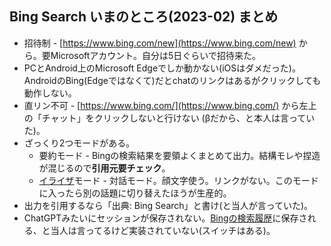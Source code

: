 ## Bing Search いまのところ(2023-02) まとめ

*   招待制 - [https://www.bing.com/new](https://www.bing.com/new) から。要Microsoftアカウント。自分は5日ぐらいで招待来た。
*   PCとAndroid上のMicrosoft Edgeでしか動かない(iOSはダメだった)。AndroidのBing(Edgeではなくて)だとchatのリンクはあるがクリックしても動作しない。
*   直リン不可 - [https://www.bing.com/](https://www.bing.com/) から左上の「チャット」をクリックしないと行けない (βだから、と本人は言っていた)。
*   ざっくり2つモードがある。
    *   要約モード - Bingの検索結果を要領よくまとめて出力。結構モレや捏造が混じるので**引用元要チェック**。
    *   [イライザ](https://ja.wikipedia.org/wiki/ELIZA)モード - 対話モード。顔文字使う。リンクがない。このモードに入ったら別の話題に切り替えたほうが生産的。
*   出力を引用するなら「出典: Bing Search」と書け(と当人が言っていた)。
*   ChatGPTみたいにセッションが保存されない。[Bingの検索履歴](https://www.bing.com/profile/history)に保存される、と当人は言ってるけど実装されていない(スイッチはある)。
